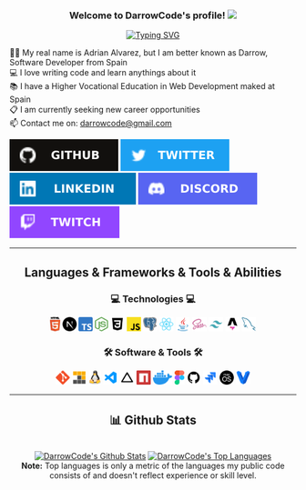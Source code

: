 <h3 align="center">
  Welcome to DarrowCode's profile!
  <img src="https://media.giphy.com/media/hvRJCLFzcasrR4ia7z/giphy.gif" width="28">
</h3>

<div align=center>

  [![Typing SVG](https://readme-typing-svg.herokuapp.com?font=montserrat&color=%2384F3B1&lines=If+you+can+imagine%2C+you+can+program+it)](https://git.io/typing-svg)
</div>
<p>
  👨‍💻 My real name is Adrian Alvarez, but I am better known as Darrow, Software Developer from Spain
  <br>
  💻 I love writing code and learn anythings about it
  <br>
  📚 I have a Higher Vocational Education in Web Development maked at Spain
  <br>
  📋 I am currently seeking new career opportunities
  <br>
  📫 Contact me on: <a href="mailto: darrowcode@gmail.com">darrowcode@gmail.com</a>
</p>


<p>
  <a href="https://github.com/DarrowCode" target="_blank" rel="noopener noreferrer"><img alt="Github" src="./assets/img/github-badge.svg" /></a>
  <a href="https://twitter.com/bydarrow" target="_blank" rel="noopener noreferrer"><img alt="Twitter" src="./assets/img/twitter-badge.svg" /></a>
  <a href="https://www.linkedin.com/in/adrianalro19" target="_blank" rel="noopener noreferrer"><img alt="LinkedIn" src="./assets/img/linkedin-badge.svg" /></a>
  <a href="https://discord.gg/CWHmCUrWhY" target="_blank" rel="noopener noreferrer"><img alt="Discord" src="./assets/img/discord-badge.svg" /></a>
  <a href="https://www.twitch.tv/bydarrow" target="_blank" rel="noopener noreferrer"><img alt="Twitch" src="./assets/img/twitch-badge.svg" /></a>
</p>

<hr>

<h2 align="center">Languages & Frameworks & Tools & Abilities</h2>
<h3 align="center">💻 Technologies 💻</h3>
<p align="center">
  <code><img title="HTML5" height="25" src="./assets/img/html5.svg"></code>
  <code><img title="Next.js" height="25" src="./assets/img/nextjs.svg"></code>
  <code><img title="TypeScript" height="25" src="./assets/img/typescript.svg"></code>
  <code><img title="Nodejs" height="25" src="./assets/img/nodejs.svg"></code>
  <code><img title="CSS" height="25" src="./assets/img/css.svg"></code>
  <code><img title="Javascript" height="25" src="./assets/img/javascript.svg"></code>
  <code><img title="Postgres" height="25" src="./assets/img/postgres.svg"></code>
  <code><img title="React" height="25" src="./assets/img/react.svg"></code>
  <code><img title="Java" height="25" src="./assets/img/java.svg"></code>
  <code><img title="SASS" height="25" src="./assets/img/sass.svg"></code>
  <code><img title="Tailwind" height="25" src="./assets/img/tailwind.svg"></code>
  <code><img title="Astro" height="25" src="./assets/img/astro.svg"></code>
  <code><img title="MySQL" height="25" src="./assets/img/mysql.svg"></code>
</p>

<h3 align="center">🛠️ Software & Tools 🛠️</h3>
<p align="center">
  <code><img title="Git" height="25" src="./assets/img/git.svg"></code>
  <code><img title="PNPM" height="25" src="./assets/img/pnpm.svg"></code>
  <code><img title="Linux" height="25" src="./assets/img/linux.svg"></code>
  <code><img title="Visual Studio Code" height="25" src="./assets/img/visualstudio.svg"></code>
  <code><img title="Vercel" height="25" src="./assets/img/vercel.svg"></code>
  <code><img title="NPM" height="25" src="./assets/img/npm.svg"></code>
  <code><img title="Docker" height="25" src="./assets/img/docker.svg"></code>
  <code><img title="Figma" height="25" src="./assets/img/figma.svg"></code>
  <code><img title="GitHub" height="25" src="./assets/img/github.svg"></code>
  <code><img title="Jira" height="25" src="./assets/img/jira.svg"></code>
  <code><img title="MacOS" height="25" src="./assets/img/macos.svg"></code>
  <code><img title="Vagrant" height="25" src="./assets/img/vagrant.svg"></code>
</p>

<hr>

<h2 align="center">📊 Github Stats</h2>

  <br/>
  <div align="center">
    <a href="https://github.com/anuraghazra/github-readme-stats"><img alt="DarrowCode's Github Stats" src="https://denvercoder1-github-readme-stats.vercel.app/api/?username=DarrowCode&show_icons=true&count_private=true&theme=react&hide_border=true&bg_color=1F222E&title_color=F85D7F&icon_color=F8D866" height="144px"/></a>
    <a href="https://github.com/anuraghazra/github-readme-stats"><img alt="DarrowCode's Top Languages" src="https://github-readme-stats.vercel.app/api/top-langs/?username=DarrowCode&langs_count=8&layout=compact&theme=react&hide_border=true&bg_color=1F222E&title_color=F85D7F&icon_color=F8D866&hide=Jupyter%20Notebook" height="144px"/></a>
    <br/>
    <b>Note:</b> Top languages is only a metric of the languages my public code consists of and doesn't reflect experience or skill level.
  </div>